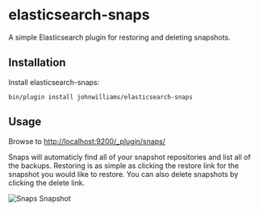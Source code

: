 # elasticsearch-snaps
A simple Elasticsearch plugin for restoring and deleting snapshots.

## Installation
Install elasticsearch-snaps:

`bin/plugin install johnwilliams/elasticsearch-snaps`

## Usage
Browse to [http://localhost:9200/_plugin/snaps/](http://localhost:9200/_plugin/snaps/)

Snaps will automaticly find all of your snapshot repositories and list all of the backups. 
Restoring is as simple as clicking the restore link for the snapshot you would like to restore. 
You can also delete snapshots by clicking the delete link.

![Snaps Snapshot](http://i.imgur.com/cENHIjU.png)

